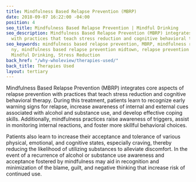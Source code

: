 ```yaml
---
title: Mindfulness Based Relapse Prevention (MBRP)
date: 2018-09-07 16:22:00 -04:00
position: 4
seo_title: Mindfulness Based Relapse Prevention | Mindful Drinking
seo_description: Mindfulness Based Relapse Prevention (MBRP) integrates relapse prevention
  with practices that teach stress reduction and cognitive behavioral therapy.
seo_keywords: mindfulness based relapse prevention, MBRP, mindfulness relapse prevention
  ny, mindfulness based relapse prevention midtown, relapse prevention midtown Manhattan,
  Mindful Drinking, Stress Reduction
back_href: "/why-wholeview/therapies-used/"
back_title: Therapies Used
layout: tertiary
---
```


Mindfulness Based Relapse Prevention (MBRP) integrates core aspects of relapse prevention with practices that teach stress reduction and cognitive behavioral therapy.   During this treatment, patients learn to recognize early warning signs for relapse, increase awareness of internal and external cues associated with alcohol and substance use, and develop effective coping skills. Additionally, mindfulness practices raise awareness of triggers, assist in monitoring internal reactions, and foster more skillful behavioral choices.

Patients also learn to increase their acceptance and tolerance of various physical, emotional, and cognitive states, especially craving, thereby reducing the likelihood of utilizing substances to alleviate discomfort. In the event of a recurrence of alcohol or substance use awareness and acceptance fostered by mindfulness may aid in recognition and minimization of the blame, guilt, and negative thinking that increase risk of continued use. 
